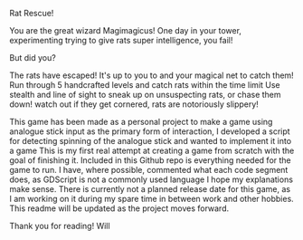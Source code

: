 Rat Rescue!

You are the great wizard Magimagicus! One day in your tower, experimenting trying to give rats super intelligence, you fail! 

But did you?

The rats have escaped! It's up to you to and your magical net to catch them! Run through 5 handcrafted levels and catch rats within the time limit
Use stealth and line of sight to sneak up on unsuspecting rats, or chase them down! watch out if they get cornered, rats are notoriously slippery!

This game has been made as a personal project to make a game using analogue stick input as the primary form of interaction, I developed a script for detecting spinning of the analogue stick and wanted to implement it into a game
This is my first real attempt at creating a game from scratch with the goal of finishing it. Included in this Github repo is everything needed for the game to run. 
I have, where possible, commented what each code segment does, as GDScript is not a commonly used language I hope my explanations make sense.
There is currently not a planned release date for this game, as I am working on it during my spare time in between work and other hobbies. 
This readme will be updated as the project moves forward.

Thank you for reading!
Will
